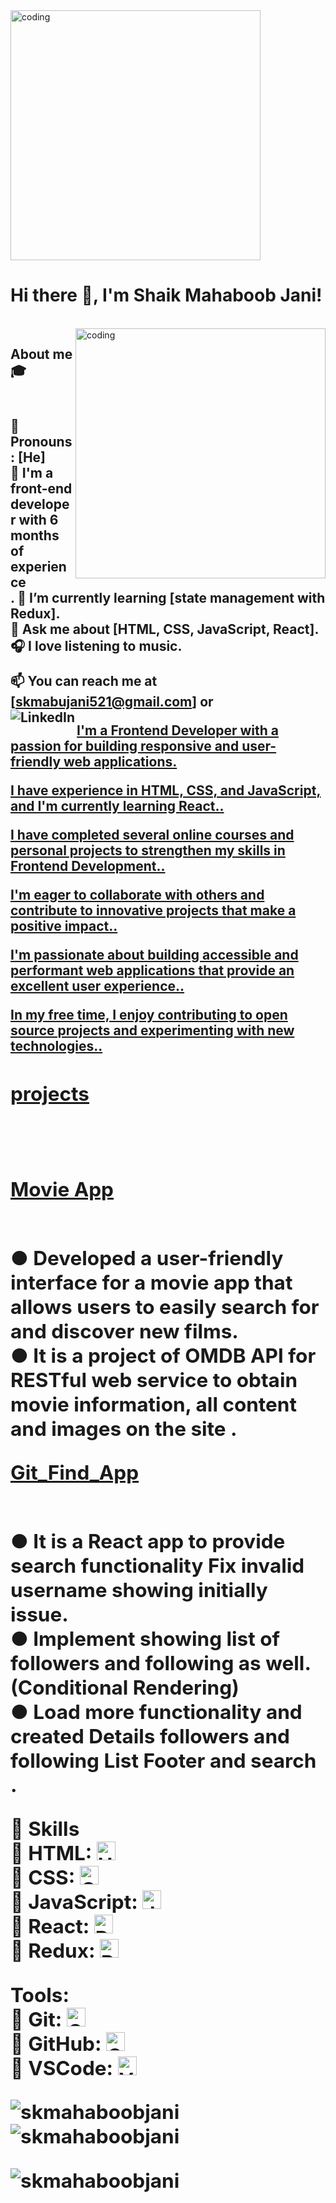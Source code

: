 

<img align="center" alt="coding" width="400" src="https://thumbs.dreamstime.com/b/learning-never-ends-text-stamp-concept-background-270774944.jpg"/>
<h1>Hi there 👋, I'm Shaik Mahaboob Jani!</h1><br/>

<img align="right" alt="coding" width="400" src="https://img.freepik.com/premium-vector/man-working-with-laptop-flat-design-style_180868-1756.jpg?w=740"/>
<h2>About me 🎓<h2><br/>
🌟 Pronouns: [He]<br/>
🎨 I'm a front-end developer with 6 months of experience<br/>.
🌱 I’m currently learning [state management with Redux].<br/>
💬 Ask me about [HTML, CSS, JavaScript, React].<br/>
🎧 I love listening to  music.<br/>

📫 You can reach me at [skmabujani521@gmail.com] or <br/>
             <a href="https://www.linkedin.com/in/mahaboobjani/"><img align="left" alt="LinkedIn" src="https://img.shields.io/badge/linkedin-%230077B5.svg?                          style=for-the-badge&logo=linkedin&logoColor=white"/> 
           
I'm a Frontend Developer  with a passion for building responsive and user-friendly web applications.</p> 
I have experience in HTML, CSS, and JavaScript, and I'm currently learning React..</p>
 I have completed several online courses and personal projects to strengthen my skills in Frontend Development..</p>
 I'm eager to collaborate with others and contribute to innovative projects that make a positive impact..</p>
 I'm passionate about building accessible and performant web applications that provide an excellent user experience..</p>
 In my free time, I enjoy contributing to open source projects and experimenting with new technologies..</p>

<h2>projects<h2/><br/>
<p><a href="https://github.com/skmahaboobjani/movie_own">Movie App</a></p><br/>
● Developed a user-friendly interface for a movie app that allows users to easily search for and
   discover new films.<br/>
● It is a project of OMDB API for RESTful web service to obtain movie information, all content and
  images on the site .<br/>
  
<p><a href="https://github.com/skmahaboobjani/git_find">Git_Find_App</a></p><br/>
 ● It is a React app to provide search functionality Fix invalid username showing initially issue.<br/>
● Implement showing list of followers and following as well. (Conditional Rendering)<br/>
● Load more functionality and created Details followers and following List Footer and search <br/>.


🚀 Skills<br/>
🚀 HTML: <img src="https://cdn.jsdelivr.net/gh/devicons/devicon/icons/html5/html5-original.svg" alt="HTML5 Logo" width="30" height="30"/><br/>
🚀 CSS: <img src="https://cdn.jsdelivr.net/gh/devicons/devicon/icons/css3/css3-original.svg" alt="CSS3 Logo" width="30" height="30"/><br/>
🚀 JavaScript: <img src="https://cdn.jsdelivr.net/gh/devicons/devicon/icons/javascript/javascript-original.svg" alt="JavaScript Logo" width="30" height="30"/><br/>
🚀 React: <img src="https://cdn.jsdelivr.net/gh/devicons/devicon/icons/react/react-original.svg" alt="React Logo" width="30" height="30"/><br/>
🚀 Redux: <img src="https://cdn.jsdelivr.net/gh/devicons/devicon/icons/redux/redux-original.svg" alt="Redux Logo" width="30" height="30"/><br/>

Tools:<br/>
🚀 Git: <img src="https://cdn.jsdelivr.net/gh/devicons/devicon/icons/git/git-original.svg" alt="Git Logo" width="30" height="30"/><br/>
🚀 GitHub: <img src="https://cdn.jsdelivr.net/gh/devicons/devicon/icons/github/github-original.svg" alt="GitHub Logo" width="30" height="30"/><br/>
🚀 VSCode: <img src="https://cdn.jsdelivr.net/gh/devicons/devicon/icons/vscode/vscode-original.svg" alt="VSCode Logo" width="30" height="30"/><br/>

<p><img align="left" src="https://github-readme-stats.vercel.app/api/top-langs?username=skmahaboobjani&show_icons=true&locale=en&layout=compact" alt="skmahaboobjani" /></p>

<p>&nbsp;<img align="center" src="https://github-readme-stats.vercel.app/api?username=skmahaboobjani&show_icons=true&locale=en" alt="skmahaboobjani" /></p>

<p><img align="center" src="https://github-readme-streak-stats.herokuapp.com/?user=skmahaboobjani&" alt="skmahaboobjani" /></p>











